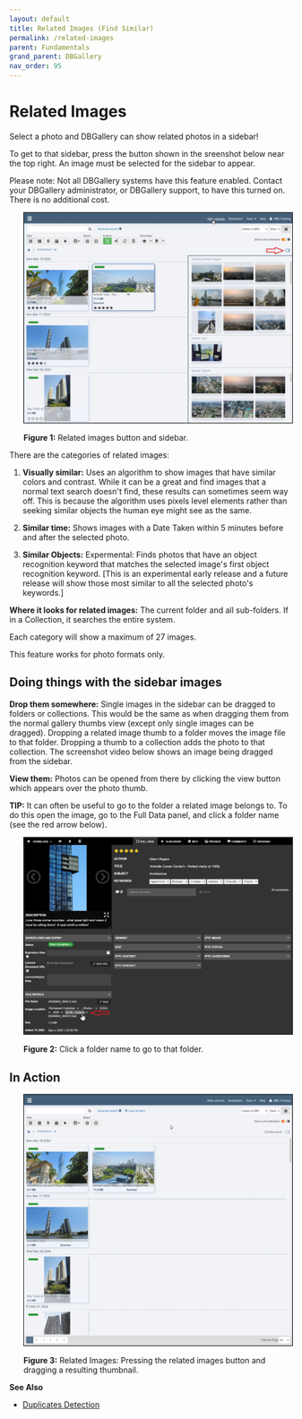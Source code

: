 ```yaml
---
layout: default
title: Related Images (Find Similar)
permalink: /related-images
parent: Fundamentals
grand_parent: DBGallery
nav_order: 95
---
```

# Related Images

Select a photo and DBGallery can show related photos in a sidebar!  

To get to that sidebar, press the button shown in the sreenshot below near the top right.  An image must be selected for the sidebar to appear.

Please note: Not all DBGallery systems have this feature enabled.  Contact your DBGallery administrator, or DBGallery support, to have this turned on.  There is no additional cost. 

<p style="padding-left: 5%;"><img style="border: 1px solid black;" src="/assets/RelatedImages-Overview.jpg" /></p>
<p style="padding-left: 5%;"><strong>Figure 1:</strong> Related images button and sidebar.</p>

There are the categories of related images:

1) **Visually similar:** Uses an algorithm to show images that have similar colors and contrast. While it can be a great and find images that a normal text search doesn't find, these results can sometimes seem way off.  This is because the algorithm uses pixels level elements rather than seeking similar objects the human eye might see as the same.

2) **Similar time:** Shows images with a Date Taken within 5 minutes before and after the selected photo.

3) **Similar Objects:** Expermental: Finds photos that have an object recognition keyword that matches the selected image's first object recognition keyword. [This is an experimental early release and a future release will show those most similar to all the selected photo's keywords.]

**Where it looks for related images:** The current folder and all sub-folders.  If in a Collection, it searches the entire system.

Each category will show a maximum of 27 images.

This feature works for photo formats only.

## Doing things with the sidebar images
**Drop them somewhere:** Single images in the sidebar can be dragged to folders or collections.  This would be the same as when dragging them from the normal gallery thumbs view (except only single images can be dragged).  Dropping a related image thumb to a folder moves the image file to that folder.  Dropping a thumb to a collection adds the photo to that collection.  The screenshot video below shows an image being dragged from the sidebar.

**View them:** Photos can be opened from there by clicking the view button which appears over the photo thumb.

**TIP:** It can often be useful to go to the folder a related image belongs to.  To do this open the image, go to the Full Data panel, and click a folder name (see the red arrow below).

<p style="padding-left: 5%;"><img style="border: 1px solid black;" src="/assets/RelatedImages-SelectingAFolder.png" /></p>
<p style="padding-left: 5%;"><strong>Figure 2:</strong> Click a folder name to go to that folder.</p>


## In Action

<p style="padding-left: 5%;"><img style="border: 1px solid black;" src="/assets/RelatedImages-UsageVideo.gif" /></p>
<p style="padding-left: 5%;"><strong>Figure 3:</strong> Related Images: Pressing the related images button and dragging a resulting thumbnail.</p>


**See Also**
<ul>
<li><a href="https://docs.dbgallery.com/duplicates-detection" target="_blank">Duplicates Detection</a>
</li>
</ul>